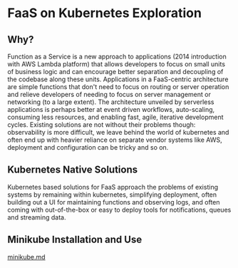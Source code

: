 # FaaS on Kubernetes Exploration

## Why?

Function as a Service is a new approach to applications (2014 introduction with AWS Lambda platform) that allows developers to focus on small units of business logic and can encourage better separation and decoupling of the codebase along these units. Applications in a FaaS-centric architecture are simple functions that don't need to focus on routing or server operation and relieve developers of needing to focus on server management or networking (to a large extent). The architecture unveiled by serverless applications is perhaps better at event driven workflows, auto-scaling, consuming less resources, and enabling fast, agile, iterative development cycles. Existing solutions are not without their problems though: observability is more difficult, we leave behind the world of kubernetes and often end up with heavier reliance on separate vendor systems like AWS, deployment and configuration can be tricky and so on.

## Kubernetes Native Solutions
Kubernetes based solutions for FaaS approach the problems of existing systems by remaining within kubernetes, simplifying deployment, often building out a UI for maintaining functions and observing logs, and often coming with out-of-the-box or easy to deploy tools for notifications, queues and streaming data.

## Minikube Installation and Use
[minikube.md](minikube.md)

